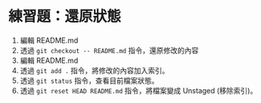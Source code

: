 # 練習題：還原狀態

1. 編輯 README.md
1. 透過 `git checkout -- README.md` 指令，還原修改的內容
1. 編輯 README.md
1. 透過 `git add .` 指令，將修改的內容加入索引。
1. 透過 `git status` 指令，查看目前檔案狀態。
1. 透過 `git reset HEAD README.md` 指令，將檔案變成 Unstaged (移除索引)。